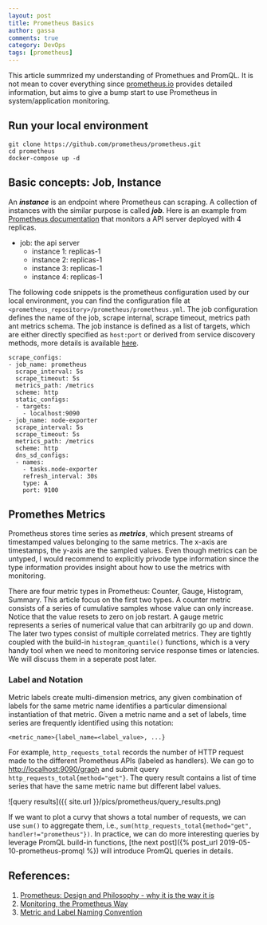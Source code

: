 ```yaml
---
layout: post
title: Prometheus Basics
author: gassa
comments: true
category: DevOps
tags: [prometheus]
---
```


This article summrized my understanding of Promethues and PromQL. It is not mean to cover everything since [prometheus.io](https://prometheus.io/docs/introduction/overview/) provides detailed information, but aims to give a bump start to use Prometheus in system/application monitoring.


## Run your local environment 

```shell
git clone https://github.com/prometheus/prometheus.git
cd prometheus
docker-compose up -d
```

## Basic concepts: Job, Instance

An ***instance*** is an endpoint where Prometheus can scraping. A collection of instances with the similar purpose is called ***job***. Here is an example from [Prometheus documentation](https://prometheus.io/docs/concepts/jobs_instances/) that monitors a API server deployed with 4 replicas. 

- job: the api server
  * instance 1: replicas-1 
  * instance 2: replicas-1
  * instance 3: replicas-1
  * instance 4: replicas-1

The following code snippets is the prometheus configuration used by our local environment, you can find the configuration file at `<prometheus_repository>/prometheus/prometheus.yml`. The job configuration defines the name of the job, scrape internal, scrape timeout, metrics path ant metrics schema. The job instance is defined as a list of targets, which are either directly specified as `host:port` or derived from service discovery methods, more details is available [here](https://prometheus.io/docs/prometheus/latest/configuration/configuration/).


```
scrape_configs:
- job_name: prometheus
  scrape_interval: 5s
  scrape_timeout: 5s
  metrics_path: /metrics
  scheme: http
  static_configs:
  - targets:
    - localhost:9090
- job_name: node-exporter
  scrape_interval: 5s
  scrape_timeout: 5s
  metrics_path: /metrics
  scheme: http
  dns_sd_configs:
  - names:
    - tasks.node-exporter
    refresh_interval: 30s
    type: A
    port: 9100
```

## Promethes Metrics

Prometheus stores time series as ***metrics***, which present streams of timestamped values belonging to the same metrics. The x-axis are timestamps, the y-axis are the sampled values. Even though metrics can be untyped, I would recommend to explicitly privode type information since the type information provides insight about how to use the metrics with monitoring.

There are four metric types in Prometheus: Counter, Gauge, Histogram, Summary. This article focus on the first two types. A counter metric consists of a series of cumulative samples whose value can only increase. Notice that the value resets to zero on job restart. A gauge metric represents a series of numerical value that can arbitrarily go up and down. The later two types consist of multiple correlated metrics. They are tightly coupled with the build-in `histogram_quantile()` functions, which is a very handy tool when we need to monitoring service response times or latencies. We will discuss them in a seperate post later. 


### Label and Notation

Metric labels create multi-dimension metrics, any given combination of labels for the same metric name identifies a particular dimensional instantiation of that metric. Given a metric name and a set of labels, time series are frequently identified using this notation:
```
<metric_name>{label_name=<label_value>, ...}
```
For example, `http_requests_total` records the number of HTTP request made to the different Prometheus APIs (labeled as handlers). We can go to [http://localhost:9090/graph](http://localhost:9090) and submit query `http_requests_total{method="get"}`. The query result contains a list of time series that have the same metric name but different label values. 

![query results]({{ site.url }}/pics/prometheus/query_results.png)

If we want to plot a curvy that shows a total number of requests, we can use `sum()` to aggregate them, i.e., `sum(http_requests_total{method="get", handler!="prometheus"})`. In practice, we can do more interesting queries by leverage PromQL build-in functions, [the next post]({% post_url 2019-05-10-prometheus-promql %}) will introduce PromQL queries in details.



## References:
1. [Prometheus: Design and Philosophy - why it is the way it is](https://www.youtube.com/watch?v=QgJbxCWRZ1s&feature=youtu.be)
2. [Monitoring, the Prometheus Way](https://www.youtube.com/watch?v=PDxcEzu62jk&feature=youtu.be)
3. [Metric and Label Naming Convention](https://prometheus.io/docs/practices/naming/)